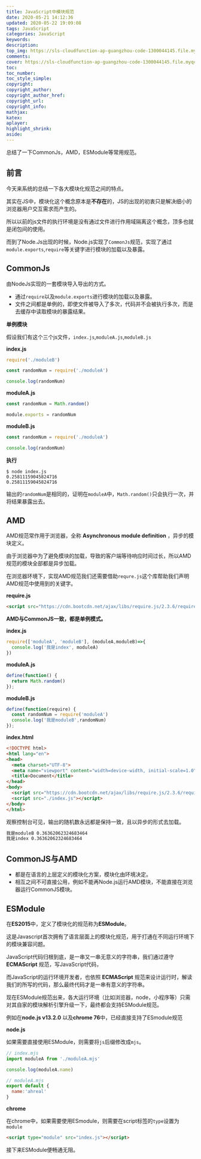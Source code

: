 ```yaml
---
title: JavaScript中模块规范
date: 2020-05-21 14:12:36
updated: 2020-05-22 19:09:08
tags: JavaScript
categories: JavaScript
keywords:
description:
top_img: https://sls-cloudfunction-ap-guangzhou-code-1300044145.file.myqcloud.com/upload/jsmodule.jpeg
comments:
cover: https://sls-cloudfunction-ap-guangzhou-code-1300044145.file.myqcloud.com/upload/jsmodule.jpeg
toc:
toc_number:
toc_style_simple:
copyright:
copyright_author:
copyright_author_href:
copyright_url:
copyright_info:
mathjax:
katex:
aplayer:
highlight_shrink:
aside:
---
```


总结了一下CommonJs，AMD，ESModule等常用规范。

## 前言

今天来系统的总结一下各大模块化规范之间的特点。

其实在JS中，模块化这个概念原本是**不存在**的，JS的出现的初衷只是解决细小的浏览器用户交互需求而产生的。

所以以前的js文件的执行环境是没有通过文件进行作用域隔离这个概念，顶多也就是闭包间的使用。

而到了Node.Js出现的时候，Node.js实现了`CommonJs`规范，实现了通过`module.exports`,`require`等关键字进行模块的加载以及暴露。

## CommonJs

由NodeJs实现的一套模块导入导出的方式。

- 通过`require`以及`module.exports`进行模块的加载以及暴露。
- 文件之间都是单例的，即使文件被导入了多次，代码并不会被执行多次，而是去缓存中读取模块的暴露结果。

**单例模块**

假设我们有这个三个js文件，`index.js`,`moduleA.js`,`moduleB.js`

**index.js**

```javascript
require('./moduleB')

const randomNum = require('./moduleA')

console.log(randomNum)
```

**moduleA.js**

```javascript
const randomNum = Math.random()

module.exports = randomNum
```

**moduleB.js**

```javascript
const randomNum = require('./moduleA')

console.log(randomNum)
```

**执行**

```shell
$ node index.js
0.25811159045824716
0.25811159045824716
```

输出的`randomNum`是相同的，证明在`moduleA`中，`Math.random()`只会执行一次，并将结果暴露出去。

## AMD

AMD规范常作用于浏览器，全称 **Asynchronous module definition** ，异步的模块定义。

由于浏览器中为了避免模块的加载，导致的客户端等待响应时间过长，所以AMD规范的模块全部都是异步加载。

在浏览器环境下，实现AMD规范我们还需要借助`requre.js`这个库帮助我们声明AMD规范中使用到的关键字。

**require.js**

```html
<script src="https://cdn.bootcdn.net/ajax/libs/require.js/2.3.6/require.min.js"></script>
```

**AMD与CommonJS一致，都是单例模式。**

**index.js**

```javascript
require(['moduleA', 'moduleB'], (moduleA,moduleB)=>{
  console.log('我是index', moduleA)
})
```

**moduleA.js**

```javascript
define(function() {
  return Math.random()
});
```

**moduleB.js**

```javascript
define(function(require) {
  const randomNum = require('moduleA')
  console.log('我是moduleB',randomNum)
});
```

**index.html**

```html
<!DOCTYPE html>
<html lang="en">
<head>
  <meta charset="UTF-8">
  <meta name="viewport" content="width=device-width, initial-scale=1.0">
  <title>Document</title>
</head>
<body>
  <script src="https://cdn.bootcdn.net/ajax/libs/require.js/2.3.6/require.min.js"></script>
  <script src="./index.js"></script>
</body>
</html>
```

观察控制台可见，输出的随机数永远都是保持一致，且以异步的形式去加载。

```diff
我是moduleB 0.36362062324683464
我是index 0.36362062324683464
```



## CommonJS与AMD

- 都是在语言的上层定义的模块化方案，模块化由环境决定。
- 相互之间不可直接公用，例如不能再Node.js运行AMD模块，不能直接在浏览器运行CommonJS模块。



## ESModule

在**ES2015**中，定义了模块化的规范称为**ESModule**。

这是Javascript首次拥有了语言层面上的模块化规范，用于打通在不同运行环境下的模块兼容问题。

JavaScript代码归根到底，是一串又一串无意义的字符串，我们通过遵守 **ECMAScript** 规范，写JavaScript代码， 

而JavaScript的运行环境开发者，也依照 **ECMAScript** 规范来设计运行时，解读我们的所写的代码，那么最终代码才是一串有意义的字符串。 

现在ESModule规范出来，各大运行环境（比如浏览器，node，小程序等）只需对其自家的模块解析引擎升级一下，最终都会支持ESModule规范。

例如在**node.js v13.2.0** 以及**chrome 76**中，已经直接支持了ESmodule规范

**node.js**

如果需要直接使用ESModule，则需要将`js`后缀修改成`mjs`。

```javascript
// index.mjs
import moduleA from './moduleA.mjs'

console.log(moduleA.name)

// moduleA.mjs
export default {
  name:'ahreal'
}
```

**chrome**

在chrome中，如果需要使用ESmodule，则需要在script标签的`type`设置为`module`

```html
<script type="module" src="index.js"></script>
```

接下来ESModule便畅通无阻。